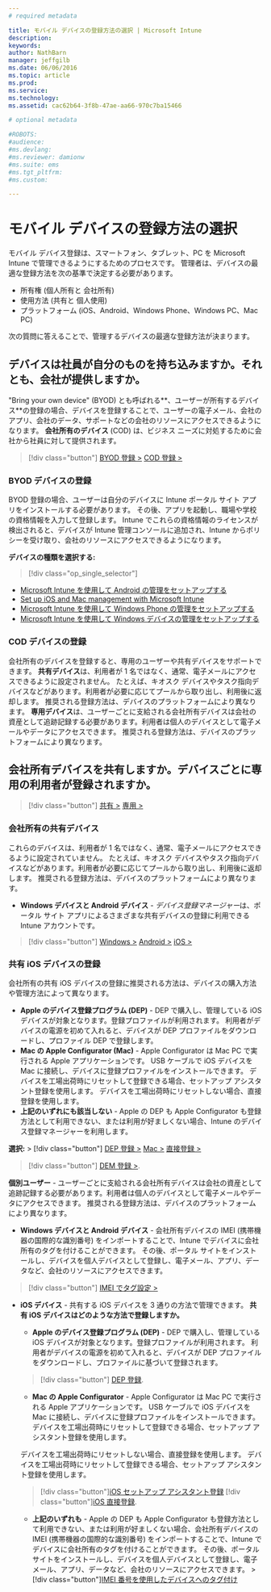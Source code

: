 ```yaml
---
# required metadata

title: モバイル デバイスの登録方法の選択 | Microsoft Intune
description:
keywords:
author: NathBarn
manager: jeffgilb
ms.date: 06/06/2016
ms.topic: article
ms.prod:
ms.service:
ms.technology:
ms.assetid: cac62b64-3f8b-47ae-aa66-970c7ba15466

# optional metadata

#ROBOTS:
#audience:
#ms.devlang:
#ms.reviewer: damionw
#ms.suite: ems
#ms.tgt_pltfrm:
#ms.custom:

---
```


# モバイル デバイスの登録方法の選択

モバイル デバイス登録は、スマートフォン、タブレット、PC を Microsoft Intune で管理できるようにするためのプロセスです。 管理者は、デバイスの最適な登録方法を次の基準で決定する必要があります。

 -  所有権 (個人所有と 会社所有)
 -  使用方法 (共有と 個人使用)
 -  プラットフォーム (iOS、Android、Windows Phone、Windows PC、Mac PC)

次の質問に答えることで、管理するデバイスの最適な登録方法が決まります。

## **デバイスは社員が自分のものを持ち込みますか。それとも、会社が提供しますか。**

  "Bring your own device" (BYOD) とも呼ばれる**、ユーザーが所有するデバイス**の登録の場合、デバイスを登録することで、ユーザーの電子メール、会社のアプリ、会社のデータ、サポートなどの会社のリソースにアクセスできるようになります。 **会社所有のデバイス** (COD) は、ビジネス ニーズに対処するために会社から社員に対して提供されます。
  > [!div class="button"]   [BYOD 登録 >](#byod-device-enrollment)   [COD 登録 >](cod-device-enrollment)

### BYOD デバイスの登録

BYOD 登録の場合、ユーザーは自分のデバイスに Intune ポータル サイト アプリをインストールする必要があります。 その後、アプリを起動し、職場や学校の資格情報を入力して登録します。 Intune でこれらの資格情報のライセンスが検出されると、デバイスが Intune 管理コンソールに追加され、Intune からポリシーを受け取り、会社のリソースにアクセスできるようになります。

**デバイスの種類を選択する:**

> [!div class="op_single_selector"]
- [Microsoft Intune を使用して Android の管理をセットアップする](..deploy-use/set-up-android-management-with-microsoft-intune.md)
- [Set up iOS and Mac management with Microsoft Intune](..deploy-use/set-up-ios-and-mac-management-with-microsoft-intune.md)
- [Microsoft Intune を使用して Windows Phone の管理をセットアップする](..deploy-use/set-up-windows-phone-management-with-microsoft-intune.md)
- [Microsoft Intune を使用して Windows デバイスの管理をセットアップする](..deploy-use/set-up-windows-device-management-with-microsoft-intune.md)


### COD デバイスの登録

会社所有のデバイスを登録すると、専用のユーザーや共有デバイスをサポートできます。  **共有デバイス**は、利用者が 1 名ではなく、通常、電子メールにアクセスできるように設定されません。 たとえば、キオスク デバイスやタスク指向デバイスなどがあります。利用者が必要に応じてプールから取り出し、利用後に返却します。 推奨される登録方法は、デバイスのプラットフォームにより異なります。 **専用デバイス**は、ユーザーごとに支給される会社所有デバイスは会社の資産として追跡記録する必要があります。利用者は個人のデバイスとして電子メールやデータにアクセスできます。 推奨される登録方法は、デバイスのプラットフォームにより異なります。

## **会社所有デバイスを共有しますか。デバイスごとに専用の利用者が登録されますか。**

> [!div class="button"] [共有 >](#Shared-company-owned-devices)   [専用 >](..deploy-use/get-ready-to-enroll-devices-in-microsoft-intune)


### 会社所有の共有デバイス

これらのデバイスは、利用者が 1 名ではなく、通常、電子メールにアクセスできるように設定されていません。 たとえば、キオスク デバイスやタスク指向デバイスなどがあります。利用者が必要に応じてプールから取り出し、利用後に返却します。 推奨される登録方法は、デバイスのプラットフォームにより異なります。

  - **Windows デバイスと Android デバイス** - *デバイス登録マネージャー*は、ポータル サイト アプリによるさまざまな共有デバイスの登録に利用できる Intune アカウントです。
  > [!div class="button"]   [Windows >](../deploy-use/enroll-corporate-owned-devices-with-the-device-enrollment-manager-in-microsoft-intune) [Android >](../deploy-use/enroll-corporate-owned-devices-with-the-device-enrollment-manager-in-microsoft-intune) [iOS >](#shared-ios-device-enrollment)

### 共有 iOS デバイスの登録

会社所有の共有 iOS デバイスの登録に推奨される方法は、デバイスの購入方法や管理方法によって異なります。

  - **Apple のデバイス登録プログラム (DEP)** - DEP で購入し、管理している iOS デバイスが対象となります。登録プロファイルが利用されます。 利用者がデバイスの電源を初めて入れると、デバイスが DEP プロファイルをダウンロードし、プロファイル DEP で登録します。
  - **Mac の Apple Configurator (Mac)** - Apple Configurator は Mac PC で実行される Apple アプリケーションです。 USB ケーブルで iOS デバイスを Mac に接続し、デバイスに登録プロファイルをインストールできます。 デバイスを工場出荷時にリセットして登録できる場合、セットアップ アシスタント登録を使用します。 デバイスを工場出荷時にリセットしない場合、直接登録を使用します。
  - **上記のいずれにも該当しない** - Apple の DEP も Apple Configurator も登録方法として利用できない、または利用が好ましくない場合、Intune のデバイス登録マネージャーを利用します。

  **選択:**
    > [!div class="button"]      [DEP 登録 >](../deploy-use/ios-device-enrollment-program-in-microsoft-intune) [Mac >](../deploy-use/ios-setup-assistant-enrollment-in-microsoft-intune) [直接登録 >](../deploy-use/ios-direct-enrollment-in-microsoft-intune)  

  > [!div class="button"]     [DEM 登録 >](../deploy-use/enroll-corporate-owned-devices-with-the-device-enrollment-manager-in-microsoft-intune).

**個別ユーザー** - ユーザーごとに支給される会社所有デバイスは会社の資産として追跡記録する必要があります。利用者は個人のデバイスとして電子メールやデータにアクセスできます。 推奨される登録方法は、デバイスのプラットフォームにより異なります。

  - **Windows デバイスと Android デバイス** - 会社所有デバイスの IMEI (携帯機器の国際的な識別番号) をインポートすることで、Intune でデバイスに会社所有のタグを付けることができます。 その後、ポータル サイトをインストールし、デバイスを個人デバイスとして登録し、電子メール、アプリ、データなど、会社のリソースにアクセスできます。
  > [!div class="button"]   [IMEI でタグ設定 >](../deploy-use/specify-corporate-owned-devices-with-international-mobile-equipment-identity-imei-numbers)

  - **iOS デバイス** - 共有する iOS デバイスを 3 通りの方法で管理できます。  **共有 iOS デバイスはどのような方法で登録しますか。**

    - **Apple のデバイス登録プログラム (DEP)** - DEP で購入し、管理している iOS デバイスが対象となります。登録プロファイルが利用されます。 利用者がデバイスの電源を初めて入れると、デバイスが DEP プロファイルをダウンロードし、プロファイルに基づいて登録されます。
    > [!div class="button"]     [DEP 登録](../deploy-use/ios-device-enrollment-program-in-microsoft-intune).

    - **Mac の Apple Configurator** - Apple Configurator は Mac PC で実行される Apple アプリケーションです。 USB ケーブルで iOS デバイスを Mac に接続し、デバイスに登録プロファイルをインストールできます。 デバイスを工場出荷時にリセットして登録できる場合、セットアップ アシスタント登録を使用します。

    デバイスを工場出荷時にリセットしない場合、直接登録を使用します。
    デバイスを工場出荷時にリセットして登録できる場合、セットアップ アシスタント登録を使用します。
    > [!div class="button"][iOS セットアップ アシスタント登録](../deploy-use/ios-setup-assistant-enrollment-in-microsoft-intune) [!div class="button"][iOS 直接登録](../deploy-use/ios-direct-enrollment-in-microsoft-intune).

    - **上記のいずれも** - Apple の DEP も Apple Configurator も登録方法として利用できない、または利用が好ましくない場合、会社所有デバイスの IMEI (携帯機器の国際的な識別番号) をインポートすることで、Intune でデバイスに会社所有のタグを付けることができます。 その後、ポータル サイトをインストールし、デバイスを個人デバイスとして登録し、電子メール、アプリ、データなど、会社のリソースにアクセスできます。 > [!div class="button"][IMEI 番号を使用したデバイスへのタグ付け](../deploy-use/specify-corporate-owned-devices-with-international-mobile-equipment-identity-imei-numbers)


<!--HONumber=Jun16_HO2-->


